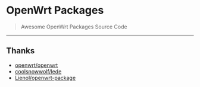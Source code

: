 # OpenWrt Packages

> Awesome OpenWrt Packages Source Code

---

## Thanks

* [openwrt/openwrt](https://github.com/openwrt/openwrt)
* [coolsnowwolf/lede](https://github.com/coolsnowwolf/lede)
* [Lienol/openwrt-package](https://github.com/Lienol/openwrt-package)
